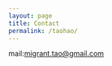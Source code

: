 ```yaml
---
layout: page
title: Contact
permalink: /taohao/
---
```




mail:[migrant.tao@gmail.com](mailto:migrant.tao@gmail.com)
